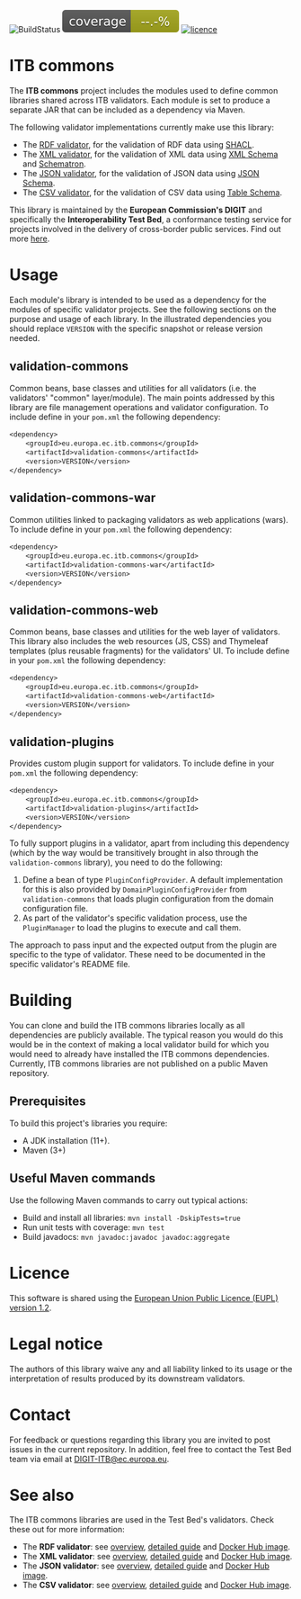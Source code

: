 ![BuildStatus](https://github.com/ISAITB/itb-commons/actions/workflows/main.yml/badge.svg)
![Coverage](.github/badges/jacoco.svg)
[![licence](https://img.shields.io/github/license/ISAITB/itb-commons.svg?color=blue)](https://github.com/ISAITB/itb-commons/blob/master/LICENCE.txt)

# ITB commons

The **ITB commons** project includes the modules used to define common libraries shared across ITB validators. Each module is set to 
produce a separate JAR that can be included as a dependency via Maven.

The following validator implementations currently make use this library:
* The [RDF validator](https://hub.docker.com/r/isaitb/shacl-validator), for the validation of RDF data using [SHACL](https://www.w3.org/TR/shacl/).
* The [XML validator](https://hub.docker.com/r/isaitb/xml-validator), for the validation of XML data using [XML Schema](https://www.w3.org/standards/xml/schema.html) and [Schematron](https://schematron.com/).
* The [JSON validator](https://hub.docker.com/r/isaitb/json-validator), for the validation of JSON data using [JSON Schema](https://json-schema.org/).
* The [CSV validator](https://hub.docker.com/r/isaitb/csv-validator), for the validation of CSV data using [Table Schema](https://specs.frictionlessdata.io/table-schema/).

This library is maintained by the **European Commission's DIGIT** and specifically the **Interoperability Test Bed**,
a conformance testing service for projects involved in the delivery of cross-border public services. Find out more 
[here](https://joinup.ec.europa.eu/collection/interoperability-test-bed-repository/solution/interoperability-test-bed).

# Usage

Each module's library is intended to be used as a dependency for the modules of specific validator projects. See the
following sections on the purpose and usage of each library. In the illustrated dependencies you should replace 
`VERSION` with the specific snapshot or release version needed.

## validation-commons

Common beans, base classes and utilities for all validators (i.e. the validators' "common" layer/module). The main 
points addressed by this library are file management operations and validator configuration. To include define in 
your `pom.xml` the following dependency:

```
<dependency>
    <groupId>eu.europa.ec.itb.commons</groupId>
    <artifactId>validation-commons</artifactId>
    <version>VERSION</version>
</dependency>
```

## validation-commons-war

Common utilities linked to packaging validators as web applications (wars). To include define in your `pom.xml` 
the following dependency:

```
<dependency>
    <groupId>eu.europa.ec.itb.commons</groupId>
    <artifactId>validation-commons-war</artifactId>
    <version>VERSION</version>
</dependency>
```

## validation-commons-web

Common beans, base classes and utilities for the web layer of validators. This library also includes the web resources
(JS, CSS) and Thymeleaf templates (plus reusable fragments) for the validators' UI. To include define in your `pom.xml`
the following dependency:

```
<dependency>
    <groupId>eu.europa.ec.itb.commons</groupId>
    <artifactId>validation-commons-web</artifactId>
    <version>VERSION</version>
</dependency>
```

## validation-plugins

Provides custom plugin support for validators. To include define in your `pom.xml` the following dependency:

```
<dependency>
    <groupId>eu.europa.ec.itb.commons</groupId>
    <artifactId>validation-plugins</artifactId>
    <version>VERSION</version>
</dependency>
```

To fully support plugins in a validator, apart from including this dependency (which by the way would be transitively brought in also through the `validation-commons` library),
you need to do the following:
1. Define a bean of type `PluginConfigProvider`. A default implementation for this is also provided by `DomainPluginConfigProvider` from `validation-commons` that loads plugin
   configuration from the domain configuration file.
2. As part of the validator's specific validation process, use the `PluginManager` to load the plugins to execute and call them.

The approach to pass input and the expected output from the plugin are specific to the type of validator. These need to be documented in the specific validator's README file.

# Building

You can clone and build the ITB commons libraries locally as all dependencies are publicly available. The typical reason
you would do this would be in the context of making a local validator build for which you would need to already have 
installed the ITB commons dependencies. Currently, ITB commons libraries are not published on a public Maven repository.  

## Prerequisites

To build this project's libraries you require:
* A JDK installation (11+).
* Maven (3+)

## Useful Maven commands

Use the following Maven commands to carry out typical actions:
* Build and install all libraries: `mvn install -DskipTests=true`
* Run unit tests with coverage: `mvn test`
* Build javadocs: `mvn javadoc:javadoc javadoc:aggregate`

# Licence

This software is shared using the [European Union Public Licence (EUPL) version 1.2](https://joinup.ec.europa.eu/collection/eupl/eupl-text-eupl-12).

# Legal notice

The authors of this library waive any and all liability linked to its usage or the interpretation of results produced
by its downstream validators.

# Contact

For feedback or questions regarding this library you are invited to post issues in the current repository. In addition,
feel free to contact the Test Bed team via email at [DIGIT-ITB@ec.europa.eu](mailto:DIGIT-ITB@ec.europa.eu).

# See also

The ITB commons libraries are used in the Test Bed's validators. Check these out for more
information:
* The **RDF validator**: see [overview](https://joinup.ec.europa.eu/collection/interoperability-test-bed-repository/solution/rdf-validator), [detailed guide](https://www.itb.ec.europa.eu/docs/guides/latest/validatingRDF/) and [Docker Hub image](https://hub.docker.com/r/isaitb/shacl-validator).
* The **XML validator**: see [overview](https://joinup.ec.europa.eu/collection/interoperability-test-bed-repository/solution/xml-validator), [detailed guide](https://www.itb.ec.europa.eu/docs/guides/latest/validatingXML/) and [Docker Hub image](https://hub.docker.com/r/isaitb/xml-validator).
* The **JSON validator**: see [overview](https://joinup.ec.europa.eu/collection/interoperability-test-bed-repository/solution/json-validator), [detailed guide](https://www.itb.ec.europa.eu/docs/guides/latest/validatingJSON/) and [Docker Hub image](https://hub.docker.com/r/isaitb/json-validator).
* The **CSV validator**: see [overview](https://joinup.ec.europa.eu/collection/interoperability-test-bed-repository/solution/csv-validator), [detailed guide](https://www.itb.ec.europa.eu/docs/guides/latest/validatingCSV/) and [Docker Hub image](https://hub.docker.com/r/isaitb/csv-validator).